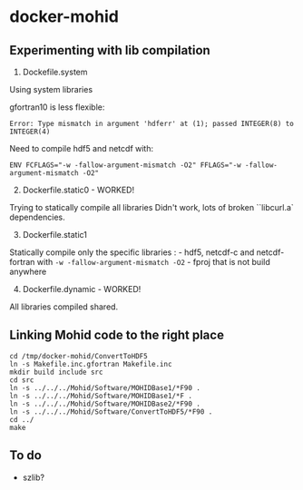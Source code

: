 # docker-mohid

## Experimenting with lib compilation

1. Dockefile.system

Using system libraries

gfortran10 is less flexible:

```
Error: Type mismatch in argument 'hdferr' at (1); passed INTEGER(8) to INTEGER(4)
```

Need to compile hdf5 and netcdf with:

```
ENV FCFLAGS="-w -fallow-argument-mismatch -O2" FFLAGS="-w -fallow-argument-mismatch -O2"
```


2. Dockerfile.static0 - WORKED!

Trying to statically compile all libraries
Didn't work, lots of broken ``libcurl.a` dependencies.


3. Dockerfile.static1

Statically compile only the specific libraries :
    - hdf5, netcdf-c and netcdf-fortran with `-w -fallow-argument-mismatch -O2`
    - fproj that is not build anywhere


4. Dockerfile.dynamic - WORKED!

All libraries compiled shared.

## Linking Mohid code to the right place

    cd /tmp/docker-mohid/ConvertToHDF5
    ln -s Makefile.inc.gfortran Makefile.inc
    mkdir build include src
    cd src
    ln -s ../../../Mohid/Software/MOHIDBase1/*F90 .
    ln -s ../../../Mohid/Software/MOHIDBase1/*F .
    ln -s ../../../Mohid/Software/MOHIDBase2/*F90 .
    ln -s ../../../Mohid/Software/ConvertToHDF5/*F90 .
    cd ../
    make


## To do

- szlib?